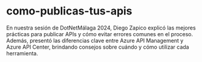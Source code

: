 # como-publicas-tus-apis
En nuestra sesión de DotNetMálaga 2024, Diego Zapico explicó las mejores prácticas para publicar APIs y cómo evitar errores comunes en el proceso. Además, presentó las diferencias clave entre Azure API Management y Azure API Center, brindando consejos sobre cuándo y cómo utilizar cada herramienta.
